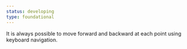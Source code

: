 ```yaml
---
status: developing
type: foundational
---
```


It is always possible to move forward and backward at each point using keyboard navigation.